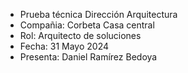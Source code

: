 - Prueba técnica Dirección Arquitectura
- Compañia: Corbeta Casa central
- Rol: Arquitecto de soluciones
- Fecha: 31 Mayo 2024
- Presenta: Daniel Ramírez Bedoya
